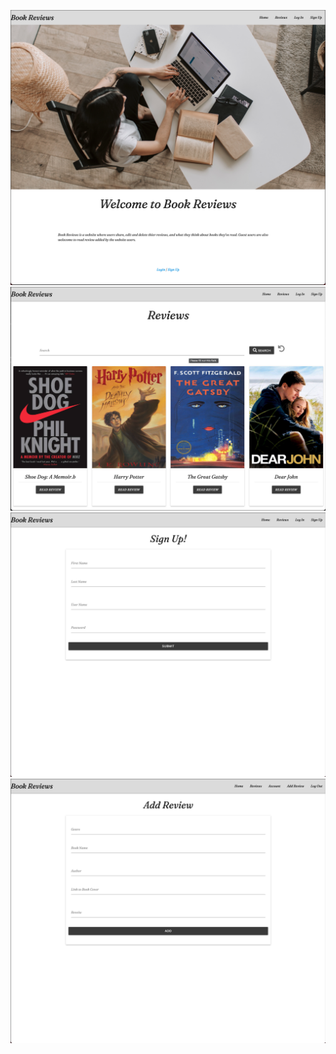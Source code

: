 ![Book reviews homepage](https://github.com/ahmedaboujeeb/book-reviews-m3/blob/main/screenshots/web/Screen%20Shot%202021-03-02%20at%2016.21.23.png)
![Reviews page](https://github.com/ahmedaboujeeb/book-reviews-m3/blob/main/screenshots/web/Screen%20Shot%202021-03-08%20at%2010.45.22.png)
![Sign up page](https://github.com/ahmedaboujeeb/book-reviews-m3/blob/main/screenshots/web/Screen%20Shot%202021-03-02%20at%2016.06.17.png)
![Add review](https://github.com/ahmedaboujeeb/book-reviews-m3/blob/main/screenshots/web/Screen%20Shot%202021-03-02%20at%2016.05.47.png)
